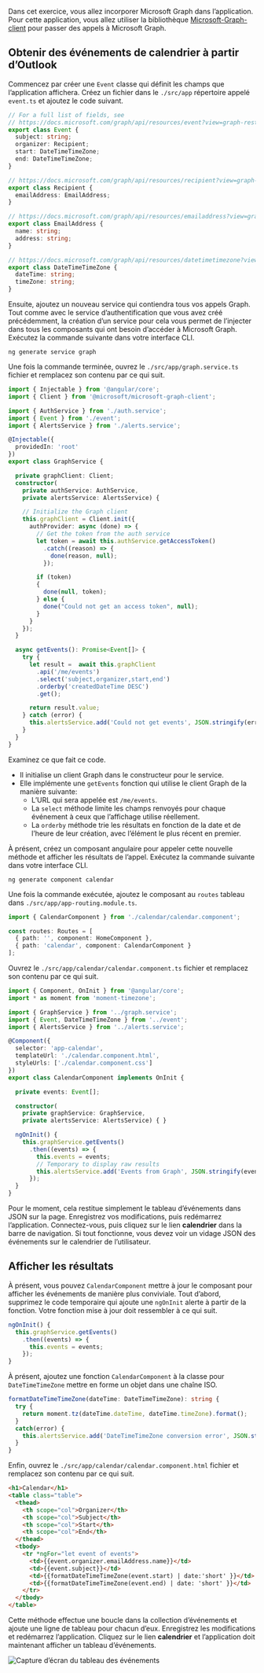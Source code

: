 <!-- markdownlint-disable MD002 MD041 -->

Dans cet exercice, vous allez incorporer Microsoft Graph dans l’application. Pour cette application, vous allez utiliser la bibliothèque [Microsoft-Graph-client](https://github.com/microsoftgraph/msgraph-sdk-javascript) pour passer des appels à Microsoft Graph.

## <a name="get-calendar-events-from-outlook"></a>Obtenir des événements de calendrier à partir d’Outlook

Commencez par créer une `Event` classe qui définit les champs que l’application affichera. Créez un fichier dans le `./src/app` répertoire appelé `event.ts` et ajoutez le code suivant.

```TypeScript
// For a full list of fields, see
// https://docs.microsoft.com/graph/api/resources/event?view=graph-rest-1.0
export class Event {
  subject: string;
  organizer: Recipient;
  start: DateTimeTimeZone;
  end: DateTimeTimeZone;
}

// https://docs.microsoft.com/graph/api/resources/recipient?view=graph-rest-1.0
export class Recipient {
  emailAddress: EmailAddress;
}

// https://docs.microsoft.com/graph/api/resources/emailaddress?view=graph-rest-1.0
export class EmailAddress {
  name: string;
  address: string;
}

// https://docs.microsoft.com/graph/api/resources/datetimetimezone?view=graph-rest-1.0
export class DateTimeTimeZone {
  dateTime: string;
  timeZone: string;
}
```

Ensuite, ajoutez un nouveau service qui contiendra tous vos appels Graph. Tout comme avec le service d’authentification que vous avez créé précédemment, la création d’un service pour cela vous permet de l’injecter dans tous les composants qui ont besoin d’accéder à Microsoft Graph. Exécutez la commande suivante dans votre interface CLI.

```Shell
ng generate service graph
```

Une fois la commande terminée, ouvrez le `./src/app/graph.service.ts` fichier et remplacez son contenu par ce qui suit.

```TypeScript
import { Injectable } from '@angular/core';
import { Client } from '@microsoft/microsoft-graph-client';

import { AuthService } from './auth.service';
import { Event } from './event';
import { AlertsService } from './alerts.service';

@Injectable({
  providedIn: 'root'
})
export class GraphService {

  private graphClient: Client;
  constructor(
    private authService: AuthService,
    private alertsService: AlertsService) {

    // Initialize the Graph client
    this.graphClient = Client.init({
      authProvider: async (done) => {
        // Get the token from the auth service
        let token = await this.authService.getAccessToken()
          .catch((reason) => {
            done(reason, null);
          });

        if (token)
        {
          done(null, token);
        } else {
          done("Could not get an access token", null);
        }
      }
    });
  }

  async getEvents(): Promise<Event[]> {
    try {
      let result =  await this.graphClient
        .api('/me/events')
        .select('subject,organizer,start,end')
        .orderby('createdDateTime DESC')
        .get();

      return result.value;
    } catch (error) {
      this.alertsService.add('Could not get events', JSON.stringify(error, null, 2));
    }
  }
}
```

Examinez ce que fait ce code.

- Il initialise un client Graph dans le constructeur pour le service.
- Elle implémente une `getEvents` fonction qui utilise le client Graph de la manière suivante:
  - L’URL qui sera appelée est `/me/events`.
  - La `select` méthode limite les champs renvoyés pour chaque événement à ceux que l’affichage utilise réellement.
  - La `orderby` méthode trie les résultats en fonction de la date et de l’heure de leur création, avec l’élément le plus récent en premier.

À présent, créez un composant angulaire pour appeler cette nouvelle méthode et afficher les résultats de l’appel. Exécutez la commande suivante dans votre interface CLI.

```Shell
ng generate component calendar
```

Une fois la commande exécutée, ajoutez le composant au `routes` tableau dans `./src/app/app-routing.module.ts`.

```TypeScript
import { CalendarComponent } from './calendar/calendar.component';

const routes: Routes = [
  { path: '', component: HomeComponent },
  { path: 'calendar', component: CalendarComponent }
];
```

Ouvrez le `./src/app/calendar/calendar.component.ts` fichier et remplacez son contenu par ce qui suit.

```TypeScript
import { Component, OnInit } from '@angular/core';
import * as moment from 'moment-timezone';

import { GraphService } from '../graph.service';
import { Event, DateTimeTimeZone } from '../event';
import { AlertsService } from '../alerts.service';

@Component({
  selector: 'app-calendar',
  templateUrl: './calendar.component.html',
  styleUrls: ['./calendar.component.css']
})
export class CalendarComponent implements OnInit {

  private events: Event[];

  constructor(
    private graphService: GraphService,
    private alertsService: AlertsService) { }

  ngOnInit() {
    this.graphService.getEvents()
      .then((events) => {
        this.events = events;
        // Temporary to display raw results
        this.alertsService.add('Events from Graph', JSON.stringify(events, null, 2));
      });
  }
}
```

Pour le moment, cela restitue simplement le tableau d’événements dans JSON sur la page. Enregistrez vos modifications, puis redémarrez l’application. Connectez-vous, puis cliquez sur le lien **calendrier** dans la barre de navigation. Si tout fonctionne, vous devez voir un vidage JSON des événements sur le calendrier de l’utilisateur.

## <a name="display-the-results"></a>Afficher les résultats

À présent, vous pouvez `CalendarComponent` mettre à jour le composant pour afficher les événements de manière plus conviviale. Tout d’abord, supprimez le code temporaire qui ajoute une `ngOnInit` alerte à partir de la fonction. Votre fonction mise à jour doit ressembler à ce qui suit.

```TypeScript
ngOnInit() {
  this.graphService.getEvents()
    .then((events) => {
      this.events = events;
    });
}
```

À présent, ajoutez une fonction `CalendarComponent` à la classe pour `DateTimeTimeZone` mettre en forme un objet dans une chaîne ISO.

```TypeScript
formatDateTimeTimeZone(dateTime: DateTimeTimeZone): string {
  try {
    return moment.tz(dateTime.dateTime, dateTime.timeZone).format();
  }
  catch(error) {
    this.alertsService.add('DateTimeTimeZone conversion error', JSON.stringify(error));
  }
}
```

Enfin, ouvrez le `./src/app/calendar/calendar.component.html` fichier et remplacez son contenu par ce qui suit.

```html
<h1>Calendar</h1>
<table class="table">
  <thead>
    <th scope="col">Organizer</th>
    <th scope="col">Subject</th>
    <th scope="col">Start</th>
    <th scope="col">End</th>
  </thead>
  <tbody>
    <tr *ngFor="let event of events">
      <td>{{event.organizer.emailAddress.name}}</td>
      <td>{{event.subject}}</td>
      <td>{{formatDateTimeTimeZone(event.start) | date:'short' }}</td>
      <td>{{formatDateTimeTimeZone(event.end) | date: 'short' }}</td>
    </tr>
  </tbody>
</table>
```

Cette méthode effectue une boucle dans la collection d’événements et ajoute une ligne de tableau pour chacun d’eux. Enregistrez les modifications et redémarrez l’application. Cliquez sur le lien **calendrier** et l’application doit maintenant afficher un tableau d’événements.

![Capture d’écran du tableau des événements](./images/add-msgraph-01.png)
